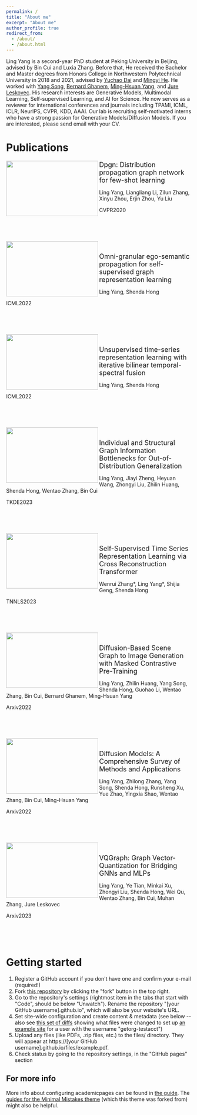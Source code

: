 ```yaml
---
permalink: /
title: "About me"
excerpt: "About me"
author_profile: true
redirect_from: 
  - /about/
  - /about.html
---
```


Ling Yang is a second-year PhD student at Peking University in Beijing, advised by Bin Cui and Luxia Zhang. Before that, He received the Bachelor and Master degrees from Honors College in Northwestern Polytechnical University in 2018 and 2021, advised by [Yuchao Dai](https://scholar.google.com/citations?user=fddAbqsAAAAJ&hl=zh-CN) and [Mingyi He](https://scholar.google.com/citations?user=gLnLpAsAAAAJ&hl=en). He worked with [Yang Song](https://yang-song.net/), [Bernard Ghanem](https://scholar.google.com/citations?user=rVsGTeEAAAAJ&hl=zh-CN),  [Ming-Hsuan Yang](https://scholar.google.com/citations?user=p9-ohHsAAAAJ&hl=zh-CN), and [Jure Leskovec](https://scholar.google.com/citations?user=Q_kKkIUAAAAJ&hl=zh-CN). His research interests are Generative Models, Multimodal Learning, Self-supervised Learning, and AI for Science. He now serves as a reviewer for international conferences and journals including TPAMI, ICML, ICLR, NeurIPS, CVPR, KDD, AAAI. Our lab is recruiting self-motivated interns who have a strong passion for Generative Models/Diffusion Models. If you are interested, please send email with your CV.


# Publications
<img src = "https://i.loli.net/2018/04/24/5adf182dd449f.jpeg" align = "left" height= "150" width = "250">


<font size=4>Dpgn: Distribution propagation graph network for few-shot learning</font>


Ling Yang, Liangliang Li, Zilun Zhang, Xinyu Zhou, Erjin Zhou, Yu Liu

CVPR2020 
&nbsp;

&nbsp;

&nbsp;

<img src = "https://i.loli.net/2018/04/24/5adf182dd449f.jpeg" align = "left" height= "150" width = "250">

&nbsp;

<font size=4>Omni-granular ego-semantic propagation for self-supervised graph representation learning</font>


Ling Yang, Shenda Hong



ICML2022 
&nbsp;

&nbsp;

&nbsp;

<img src = "https://i.loli.net/2018/04/24/5adf182dd449f.jpeg" align = "left" height= "150" width = "250">

&nbsp;

<font size=4>Unsupervised time-series representation learning with iterative bilinear temporal-spectral fusion</font>


Ling Yang, Shenda Hong



ICML2022 
&nbsp;

&nbsp;

&nbsp;

<img src = "https://i.loli.net/2018/04/24/5adf182dd449f.jpeg" align = "left" height= "150" width = "250">

&nbsp;

<font size=4>Individual and Structural Graph Information Bottlenecks for Out-of-Distribution Generalization</font>


Ling Yang, Jiayi Zheng, Heyuan Wang, Zhongyi Liu, Zhilin Huang, Shenda Hong, Wentao Zhang, Bin Cui



TKDE2023 
&nbsp;

&nbsp;

&nbsp;

<img src = "https://i.loli.net/2018/04/24/5adf182dd449f.jpeg" align = "left" height= "150" width = "250">

&nbsp;

<font size=4>Self-Supervised Time Series Representation Learning via Cross Reconstruction Transformer</font>


Wenrui Zhang*, Ling Yang*, Shijia Geng, Shenda Hong



TNNLS2023
&nbsp;

&nbsp;

&nbsp;

<img src = "https://i.loli.net/2018/04/24/5adf182dd449f.jpeg" align = "left" height= "150" width = "250">

&nbsp;

<font size=4>Diffusion-Based Scene Graph to Image Generation with Masked Contrastive Pre-Training</font>


Ling Yang, Zhilin Huang, Yang Song, Shenda Hong, Guohao Li, Wentao Zhang, Bin Cui, Bernard Ghanem, Ming-Hsuan Yang



Arxiv2022
&nbsp;

&nbsp;

&nbsp;

<img src = "https://i.loli.net/2018/04/24/5adf182dd449f.jpeg" align = "left" height= "150" width = "250">

&nbsp;

<font size=4>Diffusion Models: A Comprehensive Survey of Methods and Applications</font>


Ling Yang, Zhilong Zhang, Yang Song, Shenda Hong, Runsheng Xu, Yue Zhao, Yingxia Shao, Wentao Zhang, Bin Cui, Ming-Hsuan Yang



Arxiv2022
&nbsp;

&nbsp;

&nbsp;

<img src = "https://i.loli.net/2018/04/24/5adf182dd449f.jpeg" align = "left" height= "150" width = "250">

&nbsp;

<font size=4>VQGraph: Graph Vector-Quantization for Bridging GNNs and MLPs</font>


Ling Yang, Ye Tian, Minkai Xu, Zhongyi Liu, Shenda Hong, Wei Qu, Wentao Zhang, Bin Cui, Muhan Zhang, Jure Leskovec



Arxiv2023
&nbsp;

&nbsp;

&nbsp;


Getting started
======
1. Register a GitHub account if you don't have one and confirm your e-mail (required!)
1. Fork [this repository](https://github.com/academicpages/academicpages.github.io) by clicking the "fork" button in the top right. 
1. Go to the repository's settings (rightmost item in the tabs that start with "Code", should be below "Unwatch"). Rename the repository "[your GitHub username].github.io", which will also be your website's URL.
1. Set site-wide configuration and create content & metadata (see below -- also see [this set of diffs](http://archive.is/3TPas) showing what files were changed to set up [an example site](https://getorg-testacct.github.io) for a user with the username "getorg-testacct")
1. Upload any files (like PDFs, .zip files, etc.) to the files/ directory. They will appear at https://[your GitHub username].github.io/files/example.pdf.  
1. Check status by going to the repository settings, in the "GitHub pages" section



For more info
------
More info about configuring academicpages can be found in [the guide](https://academicpages.github.io/markdown/). The [guides for the Minimal Mistakes theme](https://mmistakes.github.io/minimal-mistakes/docs/configuration/) (which this theme was forked from) might also be helpful.
